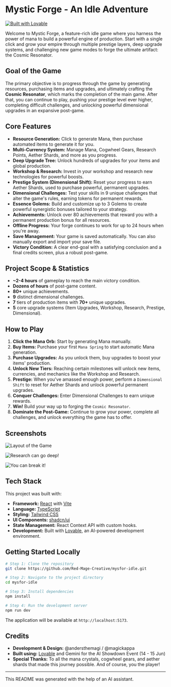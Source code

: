 
# Mystic Forge - An Idle Adventure

[![Built with Lovable](https://img.shields.io/badge/Built%20with-Lovable-blue?style=for-the-badge&logo=love)](https://lovable.dev)

Welcome to Mystic Forge, a feature-rich idle game where you harness the power of mana to build a powerful engine of production. Start with a single click and grow your empire through multiple prestige layers, deep upgrade systems, and challenging new game modes to forge the ultimate artifact: the Cosmic Resonator.

## Goal of the Game

The primary objective is to progress through the game by generating resources, purchasing items and upgrades, and ultimately crafting the **Cosmic Resonator**, which marks the completion of the main game. After that, you can continue to play, pushing your prestige level ever higher, completing difficult challenges, and unlocking powerful dimensional upgrades in an expansive post-game.

## Core Features

-   **Resource Generation:** Click to generate Mana, then purchase automated items to generate it for you.
-   **Multi-Currency System:** Manage Mana, Cogwheel Gears, Research Points, Aether Shards, and more as you progress.
-   **Deep Upgrade Tree:** Unlock hundreds of upgrades for your items and global production.
-   **Workshop & Research:** Invest in your workshop and research new technologies for powerful boosts.
-   **Prestige System (Dimensional Shift):** Reset your progress to earn Aether Shards, used to purchase powerful, permanent upgrades.
-   **Dimensional Challenges:** Test your skills in 9 unique challenges that alter the game's rules, earning tokens for permanent rewards.
-   **Essence Golems:** Build and customize up to 3 Golems to create powerful synergistic bonuses tailored to your strategy.
-   **Achievements:** Unlock over 80 achievements that reward you with a permanent production bonus for all resources.
-   **Offline Progress:** Your forge continues to work for up to 24 hours when you're away.
-   **Save Management:** Your game is saved automatically. You can also manually export and import your save file.
-   **Victory Condition:** A clear end-goal with a satisfying conclusion and a final credits screen, plus a robust post-game.

## Project Scope & Statistics
- **~2-4 hours** of gameplay to reach the main victory condition.
- **Dozens of hours** of post-game content.
- **80+** unique achievements.
- **9** distinct dimensional challenges.
- **7** tiers of production items with **70+** unique upgrades.
- **5** core upgrade systems (Item Upgrades, Workshop, Research, Prestige, Dimensional).

## How to Play

1.  **Click the Mana Orb:** Start by generating Mana manually.
2.  **Buy Items:** Purchase your first `Mana Spring` to start automatic Mana generation.
3.  **Purchase Upgrades:** As you unlock them, buy upgrades to boost your items' production.
4.  **Unlock New Tiers:** Reaching certain milestones will unlock new items, currencies, and mechanics like the Workshop and Research.
5.  **Prestige:** When you've amassed enough power, perform a `Dimensional Shift` to reset for Aether Shards and unlock powerful permanent upgrades.
6.  **Conquer Challenges:** Enter Dimensional Challenges to earn unique rewards.
7.  **Win!** Build your way up to forging the `Cosmic Resonator`.
8.  **Dominate the Post-Game:** Continue to grow your power, complete all challenges, and unlock everything the game has to offer.

## Screenshots

![Layout of the Game](https://github.com/user-attachments/assets/99746932-4cd0-47d9-8be1-5d81665d316c)

![Research can go deep!](https://github.com/user-attachments/assets/b24e0b14-3ba1-4c7d-8934-944da7720e68)

![You can break it!](https://cdn.discordapp.com/attachments/237364782657699840/1383913992896123053/nanundefined.png?ex=685085d7&is=684f3457&hm=8018c4fcb3de6e857ca430a299451cc7b89339d113d9596d5ac337935bc7324d&)

## Tech Stack

This project was built with:

-   **Framework:** [React](https://reactjs.org/) with [Vite](https://vitejs.dev/)
-   **Language:** [TypeScript](https://www.typescriptlang.org/)
-   **Styling:** [Tailwind CSS](https://tailwindcss.com/)
-   **UI Components:** [shadcn/ui](https://ui.shadcn.com/)
-   **State Management:** React Context API with custom hooks.
-   **Development:** Built with [Lovable](https://lovable.dev), an AI-powered development environment.

## Getting Started Locally

```sh
# Step 1: Clone the repository
git clone https://github.com/Red-Mage-Creative/mysfor-idle.git

# Step 2: Navigate to the project directory
cd mysfor-idle

# Step 3: Install dependencies
npm install

# Step 4: Run the development server
npm run dev
```

The application will be available at `http://localhost:5173`.

## Credits

-   **Development & Design:** @andersthemagi / @magickappa
-   **Built using:** [Lovable](https://lovable.dev) and Gemini for the AI Showdown Event (14 - 15 Jun)
-   **Special Thanks:** To all the mana crystals, cogwheel gears, and aether shards that made this journey possible. And of course, you the player!

---

This README was generated with the help of an AI assistant.
